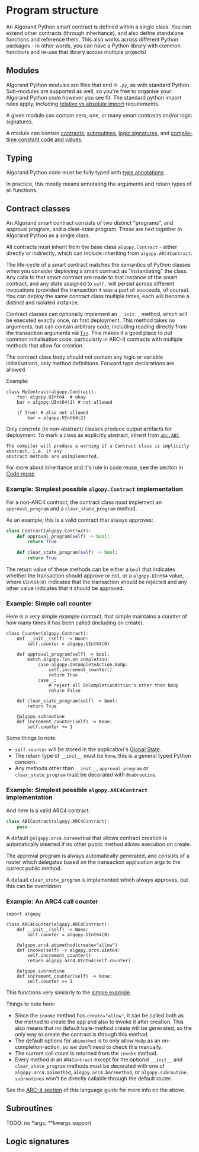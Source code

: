 # Program structure

An Algorand Python smart contract is defined within a single class. You can extend other
contracts (through inheritance), and also define standalone functions and reference them. This also
works across different Python packages - in other words, you can have a Python library with common
functions and re-use that library across multiple projects!

## Modules

Algorand Python modules are files that end in `.py`, as with standard Python. Sub-modules are
supported as well, so you're free to organise your Algorand Python code however you see fit. 
The standard python import rules apply, including 
[relative vs absolute import](https://docs.python.org/3/reference/import.html#package-relative-imports)
requirements.

A given module can contain zero, one, or many smart contracts and/or logic signatures.

A module can contain [contracts](#contract-classes), [subroutines](#subroutines), 
[logic signatures](#logic-signatures), and [compile-time constant code and values](lg-modules.md).

## Typing

Algorand Python code must be fully typed with 
[type annotations](https://docs.python.org/3/library/typing.html).

In practice, this mostly means annotating the arguments and return types of all functions.

## Contract classes

An Algorand smart contract consists of two distinct "programs", and approval program, and a 
clear-state program. These are tied together in Algorand Python as a single class.

All contracts must inherit from the base class `algopy.Contract` - either directly or indirectly,
which can include inheriting from `algopy.ARC4Contract`.

The life-cycle of a smart contract matches the semantics of Python classes when you consider 
deploying a smart contract as "instantiating" the class. Any calls to that smart contract are made
to that instance of the smart contract, and any state assigned to `self.` will persist across 
different invocations (provided the transaction it was a part of succeeds, of course). You can 
deploy the same contract class multiple times, each will become a distinct and isolated instance.

Contract classes can optionally implement an `__init__` method, which will be executed exactly 
once, on first deployment. This method takes no arguments, but can contain arbitrary code, 
including reading directly from the transaction arguments via [`Txn`](#algopy.op.Txn). This makes
it a good place to put common initialisation code, particularly in ARC-4 contracts with multiple
methods that allow for creation.

The contract class body should not contain any logic or variable initialisations, only method 
definitions. Forward type declarations are allowed.

Example:

```python3
class MyContract(algopy.Contract):
    foo: algopy.UInt64  # okay
    bar = algopy.UInt64(1) # not allowed

    if True: # also not allowed
        bar = algopy.UInt64(2)
```

Only concrete (ie non-abstract) classes produce output artifacts for deployment. To mark a class
as explicitly abstract, inherit from [`abc.ABC`](https://docs.python.org/3/library/abc.html#abc.ABC).

```{note}
The compiler will produce a warning if a Contract class is implicitly abstract, i.e. if any
abstract methods are unimplemented. 
```

For more about inheritance and it's role in code reuse, see the section
in [Code reuse](lg-code-reuse.md#inheritance)

### Example: Simplest possible `algopy.Contract` implementation

For a non-ARC4 contract, the contract class must implement an `approval_program` and
a `clear_state_program` method. 

As an example, this is a valid contract that always approves:

```python
class Contract(algopy.Contract):
    def approval_program(self) -> bool:
        return True

    def clear_state_program(self) -> bool:
        return True
```

The return value of these methods can be either a `bool` that indicates whether the transaction
should approve or not, or a `algopy.UInt64` value, where `UInt64(0)` indicates that the transaction
should be rejected and any other value indicates that it should be approved.

### Example: Simple call counter

Here is a very simple example contract, that simple maintains a counter of how many times it has
been called (including on create).

```python3
class Counter(algopy.Contract):
    def __init__(self) -> None:
        self.counter = algopy.UInt64(0)
    
    def approval_program(self) -> bool:
        match algopy.Txn.on_completion:
            case algopy.OnCompleteAction.NoOp:
                self.increment_counter()
                return True
            case _:
                # reject all OnCompletionAction's other than NoOp
                return False
    
    def clear_state_program(self) -> bool:
        return True
    
    @algopy.subroutine
    def increment_counter(self) -> None:
        self.counter += 1
```

Some things to note:
- `self.counter` will be stored in the application's [Global State](lg-storage.md#global-state).
- The return type of `__init__` must be `None`, this is a general typed Python concern.
- Any methods other than `__init__`, `approval_program` or `clear_state_program` must be decorated
  with `@subroutine`.

### Example: Simplest possible `algopy.ARC4Contract` implementation

And here is a valid ARC4 contract:

```python
class ABIContract(algopy.ARC4Contract):
    pass
```

A default `@algopy.arc4.baremethod` that allows contract creation is automatically inserted if no
other public method allows execution on create.

The approval program is always automatically generated, and consists of a router which delegates 
based on the transaction application args to the correct public method.

A default `clear_state_program` is implemented which always approves, but this can be overridden.

### Example: An ARC4 call counter

```python3
import algopy

class ARC4Counter(algopy.ARC4Contract):
    def __init__(self) -> None:
        self.counter = algopy.UInt64(0)

    @algopy.arc4.abimethod(create="allow")
    def invoke(self) -> algopy.arc4.UInt64:
        self.increment_counter()
        return algopy.arc4.UInt64(self.counter)
    
    @algopy.subroutine
    def increment_counter(self) -> None:
        self.counter += 1
```

This functions very similarly to the [simple example](#example-simple-call-counter).

Things to note here:
- Since the `invoke` method has `create="allow"`, it can be called both as the method to create the
  app and also to invoke it after creation. This also means that no default bare-method create will
  be generated, so the only way to create the contract is through this method.
- The default options for `abimethod` is to only allow `NoOp` as an on-completion-action, so we
  don't need to check this manually.
- The current call count is returned from the `invoke` method.
- Every method in an `AR4Contract` except for the optional `__init__` and `clear_state_program`
  methods must be decorated with one of `algopy.arc4.abimethod`, `alogpy.arc4.baremethod`, or
  `algopy.subroutine`. `subroutines` won't be directly callable through the default router.

See the [ARC-4 section](lg-arc4.md) of this language guide for more info on the above.

## Subroutines

TODO: no *args, **kwargs support



## Logic signatures
